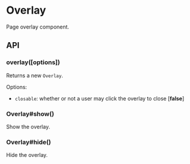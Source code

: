 
# Overlay

  Page overlay component.

## API

### overlay([options])

  Returns a new `Overlay`.

  Options:

  - `closable`: whether or not a user may click the overlay to close [__false__]

### Overlay#show()

  Show the overlay.

### Overlay#hide()

  Hide the overlay.
